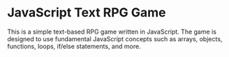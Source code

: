 # JavaScript Text RPG Game

This is a simple text-based RPG game written in JavaScript. The game is designed to use fundamental JavaScript concepts such as arrays, objects, functions, loops, if/else statements, and more.